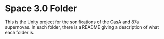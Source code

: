 # Space 3.0 Folder

This is the Unity project for the sonifications of the CasA and 87a supernovas. In each folder, there is a README giving a description of what each folder is.
